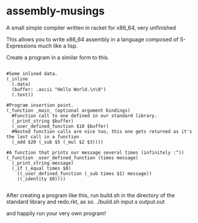 # assembly-musings
A small simple compiler written in racket for x86_64, very unfinished

This allows you to write x86_64 assembly in a language composed of S-Expressions much like a lisp.

Create a program in a similar form to this.

```Assembly

#Some inlined data.
(_inline
  (.data)
  (buffer: .ascii "Hello World.\n\0")
  (.text))
  
#Program insertion point.
(_function _main_ (optional argument bindings)
  #Function call to one defined in our standard library.
  (_print_string $buffer)
  (_user_defined_function $10 $buffer)
  #Nested function calls are nice too, this one gets returned as it's the last call in a function
  (_add $20 (_sub $5 (_mul $2 $3))))

#A function that prints our message several times (infinitely :^))
(_function _user_defined_function (times message)
  (_print_string message)
  (_if (_equal times $0)
    ((_user_defined_function (_sub times $1) message))
    ((_identity $0))))
  
```

After creating a program like this, run build.sh in the directory of the standard library and redo.rkt, as so.
./build.sh input.s output.out

and happily run your very own program!
